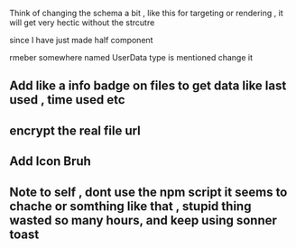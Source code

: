 Think of changing the schema a bit , like this for targeting or rendering , it will get very hectic without the strcutre

since I have just made half component

rmeber somewhere named UserData type is mentioned change it

## Add like a info badge on files to get data like last used , time used etc

## encrypt the real file url

## Add Icon Bruh

## Note to self , dont use the npm script it seems to chache or somthing like that , stupid thing wasted so many hours, and keep using sonner toast
